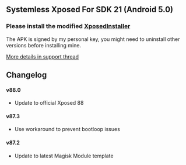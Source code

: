 ## Systemless Xposed For SDK 21 (Android 5.0)
### Please install the modified [XposedInstaller](https://forum.xda-developers.com/attachment.php?attachmentid=4297539&d=1507562905)  

The APK is signed by my personal key, you might need to uninstall other versions before installing mine.

[More details in support thread](http://forum.xda-developers.com/showthread.php?t=3388268)

## Changelog

#### v88.0
- Update to official Xposed 88

#### v87.3
- Use workaround to prevent bootloop issues

#### v87.2
- Update to latest Magisk Module template
